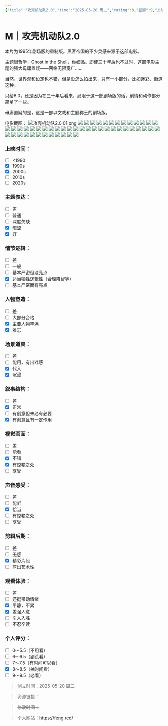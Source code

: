 ```yaml
---
{"title":"攻壳机动队2.0","time":"2025-05-20 周二","rating":8,"豆瓣":9,"上映时间":["2008"],"类型":["M"],"导演":["押井守 Mamoru Oshii"],"主演":null,"国家/地区":["日本"],"片长/分钟":"83分钟","dg-publish":true,"permalink":"/300 评价/M电影/新近看过/攻壳机动队2.0/","dgPassFrontmatter":true,"created":"2025-05-20T19:51:35.396+08:00","updated":"2025-05-21T14:55:31.213+08:00"}
---
```


# M｜攻壳机动队2.0
本片为1995年剧场版的重制版。黑客帝国的不少灵感来源于这部电影。

主题很哲学，Ghost in the Shell，你细品。即使三十年后也不过时，这部电影主题的强大毋庸置疑——网络无限宽广……

当然，世界观和设定也不错，但是没怎么拍出来，只有一小部分，比如迷彩、街道这种。

只给8.0，还是因为在三十年后看来，局限于这一部剧场版的话，剧情和动作部分简单了一些。

毋庸置疑的是，这是一部以文戏和主题称王的剧场版。

电影截图：
![攻壳机动队2.0 01.png](https://maple-forest-1315227141.cos.ap-nanjing.myqcloud.com/20250521144430587.jpg)
![](https://maple-forest-1315227141.cos.ap-nanjing.myqcloud.com/20250521144616944.jpg)
![](https://maple-forest-1315227141.cos.ap-nanjing.myqcloud.com/20250521144616946.jpg)
![](https://maple-forest-1315227141.cos.ap-nanjing.myqcloud.com/20250521144616947.jpg)
![](https://maple-forest-1315227141.cos.ap-nanjing.myqcloud.com/20250521144616948.jpg)
![](https://maple-forest-1315227141.cos.ap-nanjing.myqcloud.com/20250521144616949.jpg)
![](https://maple-forest-1315227141.cos.ap-nanjing.myqcloud.com/20250521144616950.jpg)
![](https://maple-forest-1315227141.cos.ap-nanjing.myqcloud.com/20250521144616951.jpg)
![](https://maple-forest-1315227141.cos.ap-nanjing.myqcloud.com/20250521144616952.jpg)
![](https://maple-forest-1315227141.cos.ap-nanjing.myqcloud.com/20250521144616953.jpg)
![](https://maple-forest-1315227141.cos.ap-nanjing.myqcloud.com/20250521144616954.jpg)
![](https://maple-forest-1315227141.cos.ap-nanjing.myqcloud.com/20250521144616955.jpg)
![](https://maple-forest-1315227141.cos.ap-nanjing.myqcloud.com/20250521144616956.jpg)
![](https://maple-forest-1315227141.cos.ap-nanjing.myqcloud.com/20250521144616957.jpg)
![](https://maple-forest-1315227141.cos.ap-nanjing.myqcloud.com/20250521144616958.jpg)
![](https://maple-forest-1315227141.cos.ap-nanjing.myqcloud.com/20250521144616959.jpg)
![](https://maple-forest-1315227141.cos.ap-nanjing.myqcloud.com/20250521144616960.jpg)
![](https://maple-forest-1315227141.cos.ap-nanjing.myqcloud.com/20250521144616961.jpg)
![](https://maple-forest-1315227141.cos.ap-nanjing.myqcloud.com/20250521144616962.jpg)
![](https://maple-forest-1315227141.cos.ap-nanjing.myqcloud.com/20250521144616963.jpg)
![](https://maple-forest-1315227141.cos.ap-nanjing.myqcloud.com/20250521144616964.jpg)
![](https://maple-forest-1315227141.cos.ap-nanjing.myqcloud.com/20250521144616965.jpg)
![](https://maple-forest-1315227141.cos.ap-nanjing.myqcloud.com/20250521144616966.jpg)
![](https://maple-forest-1315227141.cos.ap-nanjing.myqcloud.com/20250521144616967.jpg)
![](https://maple-forest-1315227141.cos.ap-nanjing.myqcloud.com/20250521144616968.jpg)
![](https://maple-forest-1315227141.cos.ap-nanjing.myqcloud.com/20250521144616969.jpg)
![](https://maple-forest-1315227141.cos.ap-nanjing.myqcloud.com/20250521144616970.jpg)
![](https://maple-forest-1315227141.cos.ap-nanjing.myqcloud.com/20250521144616971.jpg)
![](https://maple-forest-1315227141.cos.ap-nanjing.myqcloud.com/20250521144616972.jpg)
![](https://maple-forest-1315227141.cos.ap-nanjing.myqcloud.com/20250521144616973.jpg)
![](https://maple-forest-1315227141.cos.ap-nanjing.myqcloud.com/20250521144616974.jpg)
![](https://maple-forest-1315227141.cos.ap-nanjing.myqcloud.com/20250521144616975.jpg)
![](https://maple-forest-1315227141.cos.ap-nanjing.myqcloud.com/20250521144616976.jpg)
![](https://maple-forest-1315227141.cos.ap-nanjing.myqcloud.com/20250521144616977.jpg)
![](https://maple-forest-1315227141.cos.ap-nanjing.myqcloud.com/20250521144616978.jpg)
![](https://maple-forest-1315227141.cos.ap-nanjing.myqcloud.com/20250521144616979.jpg)
![](https://maple-forest-1315227141.cos.ap-nanjing.myqcloud.com/20250521144616980.jpg)
![](https://maple-forest-1315227141.cos.ap-nanjing.myqcloud.com/20250521144616981.jpg)
![](https://maple-forest-1315227141.cos.ap-nanjing.myqcloud.com/20250521144616993.jpg)
![](https://maple-forest-1315227141.cos.ap-nanjing.myqcloud.com/20250521144616982.jpg)
![](https://maple-forest-1315227141.cos.ap-nanjing.myqcloud.com/20250521144616983.jpg)
![](https://maple-forest-1315227141.cos.ap-nanjing.myqcloud.com/20250521144616984.jpg)
![](https://maple-forest-1315227141.cos.ap-nanjing.myqcloud.com/20250521144616985.jpg)
![](https://maple-forest-1315227141.cos.ap-nanjing.myqcloud.com/20250521144616986.jpg)
![](https://maple-forest-1315227141.cos.ap-nanjing.myqcloud.com/20250521144616987.jpg)
![](https://maple-forest-1315227141.cos.ap-nanjing.myqcloud.com/20250521144616988.jpg)
![](https://maple-forest-1315227141.cos.ap-nanjing.myqcloud.com/20250521144616989.jpg)
![](https://maple-forest-1315227141.cos.ap-nanjing.myqcloud.com/20250521144616990.jpg)
![](https://maple-forest-1315227141.cos.ap-nanjing.myqcloud.com/20250521144616991.jpg)
![](https://maple-forest-1315227141.cos.ap-nanjing.myqcloud.com/20250521144616992.jpg)
![](https://maple-forest-1315227141.cos.ap-nanjing.myqcloud.com/20250521144616993.jpg)
### 上映时间：
- [ ] <1990
- [x] 1990s
- [x] 2000s
- [ ] 2010s
- [ ] 2020s
### 主题表达：
- [ ] 差
- [ ] 普通
- [ ] 深度欠缺
- [x] 晦涩
- [x] 好
### 情节逻辑：
- [ ] 差
- [ ] 一般
- [ ] 基本严密但没亮点
- [x] 适当牺牲逻辑性（合理降智等）
- [ ] 基本严密而有亮点
### 人物塑造：
- [ ] 差
- [ ] 大部分合格
- [x] 主要人物丰满
- [x] 难忘
### 场景道具：
- [ ] 差
- [ ] 能用，有出戏感
- [x] 代入
- [x] 沉浸
### 叙事结构：
- [ ] 差
- [x] 正常
- [ ] 有创意但未必有必要
- [x] 有创意且有一定作用
### 视觉画面：
- [ ] 差
- [ ] 能看
- [x] 不错
- [x] 有惊艳之处
- [ ] 享受
### 声音感受：
- [ ] 差
- [ ] 能听
- [x] 恰当
- [ ] 有惊艳之处
- [ ] 享受
### 剪辑后期：
- [ ] 差
- [ ] 无感
- [x] 精彩片段
- [ ] 剪出艺术性
### 观看体验：
- [ ] 差
- [ ] 还挺带动情绪
- [x] 平静，不累
- [x] 差强人意
- [ ] 引人入胜
- [ ] 不忍卒读
### 个人评分：
- [ ] 0～5.5（不用看）
- [ ] 6～6.5（剧荒看）
- [ ] 7～7.5（有时间可以看）
- [x] 8～8.5（抽时间看）
- [ ] 9～9.5（必看）

>创立时间：2025-05-20 周二

>资源链接：

>~~修改时间：~~

>个人网站：https://feng.red/



